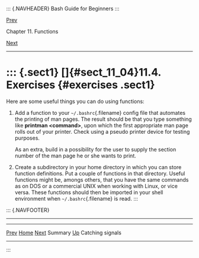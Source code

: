 ::: {.NAVHEADER}
Bash Guide for Beginners
:::

[Prev](sect_11_03.md)

Chapter 11. Functions

[Next](chap_12.md)

------------------------------------------------------------------------

::: {.sect1}
[]{#sect_11_04}11.4. Exercises {#exercises .sect1}
==============================

Here are some useful things you can do using functions:

1.  Add a function to your `~/.bashrc`{.filename} config file that
    automates the printing of man pages. The result should be that you
    type something like **printman \<command\>**, upon which the first
    appropriate man page rolls out of your printer. Check using a pseudo
    printer device for testing purposes.

    As an extra, build in a possibility for the user to supply the
    section number of the man page he or she wants to print.

2.  Create a subdirectory in your home directory in which you can store
    function definitions. Put a couple of functions in that directory.
    Useful functions might be, amongs others, that you have the same
    commands as on DOS or a commercial UNIX when working with Linux, or
    vice versa. These functions should then be imported in your shell
    environment when `~/.bashrc`{.filename} is read.
:::

::: {.NAVFOOTER}

------------------------------------------------------------------------

  ------------------------- -------------------- ----------------------
  [Prev](sect_11_03.md)    [Home](index.md)    [Next](chap_12.md)
  Summary                    [Up](chap_11.md)        Catching signals
  ------------------------- -------------------- ----------------------
:::
